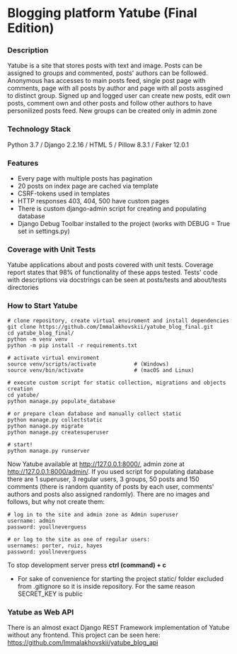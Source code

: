 # Blogging platform Yatube (Final Edition) #

### Description ###

Yatube is a site that stores posts with text and image. Posts can be assigned to groups and commented, posts' authors can be followed. Anonymous has accesses to main posts feed, single post page with comments, page with all posts by author and page with all posts assgined to distinct group. Signed up and logged user can create new posts, edit own posts, comment own and other posts and follow other authors to have personilized posts feed. New groups can be created only in admin zone

### Technology Stack ###
Python 3.7 / Django 2.2.16 / HTML 5 / Pillow 8.3.1 / Faker 12.0.1

### Features ###
- Every page with multiple posts has pagination
- 20 posts on index page are cached via template
- CSRF-tokens used in templates
- HTTP responses 403, 404, 500 have custom pages 
- There is custom django-admin script for creating and populating database
- Django Debug Toolbar installed to the project (works with DEBUG = True set in settings.py) 

### Coverage with Unit Tests ###
Yatube applications about and posts covered with unit tests. Coverage report states that 98% of functionality of these apps tested. Tests' code with descriptions via docstrings can be seen at posts/tests and about/tests directories

### How to Start Yatube ###
```
# clone repository, create virtual enviroment and install dependencies
git clone https://github.com/Immalakhovskii/yatube_blog_final.git
cd yatube_blog_final/
python -m venv venv
python -m pip install -r requirements.txt

# activate virtual enviroment 
source venv/scripts/activate            # (Windows) 
source venv/bin/activate                # (macOS and Linux)

# execute custom script for static collection, migrations and objects creation
cd yatube/
python manage.py populate_database

# or prepare clean database and manually collect static
python manage.py collectstatic 
python manage.py migrate
python manage.py createsuperuser 

# start!
python manage.py runserver
```

Now Yatube available at http://127.0.0.1:8000/, admin zone at http://127.0.0.1:8000/admin/. If you used script for populating database there are 1 superuser, 3 regular users, 3 groups, 50 posts and 150 comments (there is random quantity of posts by each user, comments' authors and posts also assigned randomly). There are no images and follows, but why not create them:

```
# log in to the site and admin zone as Admin superuser
username: admin
password: youllneverguess

# or log to the site as one of regular users:
usernames: porter, ruiz, hayes
password: youllneverguess
```
To stop development server press **ctrl (command) + c**
- For sake of convenience for starting the project static/ folder excluded from .gitignore so it is inside repository. For the same reason SECRET_KEY is public

### Yatube as Web API ###
There is an almost exact Django REST Framework implementation of Yatube without any frontend. This project can be seen here: https://github.com/Immalakhovskii/yatube_blog_api  
